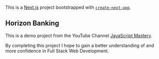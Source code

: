 This is a [Next.js](https://nextjs.org/) project bootstrapped with [`create-next-app`](https://github.com/vercel/next.js/tree/canary/packages/create-next-app).

## Horizon Banking

This is a demo project from the YouTube Channel [JavaScript Mastery](https://www.youtube.com/@javascriptmastery).

By completing this project I hope to gain a better understanding of and more confidence in Full Stack Web Development.
